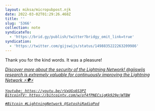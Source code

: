 ```yaml
---
layout: miksa/micropubpost.njk
date: 2022-03-02T01:29:26.468Z
title: ''
slug: '5366'
collection: note
syndicateTo:
  - 'https://brid.gy/publish/twitter?bridgy_omit_link=true'
syndication:
  - 'https://twitter.com/gijswijs/status/1498835222263209986'
---
```

Thank you for the kind words. It was a pleasure!

<cite class="h-cite u-quotation-of">
  <a class="u-url" href="https://twitter.com/edazcona/status/1498721507761172485">
    Discover more about the security of the Lightning Network!
    @gijswijs research is extremely valuable for continuously improving the Lightning Network ⚡️🌍⚡️

    Youtube: https://youtu.be/rVxUGs6S3PI
    BitcoinTV: https://bitcointv.com/w/of4fPNECsigKk929ejWTBW

    #Bitcoin #LightningNetwork @SatoshiRadioPod
  </a>
</cite>
